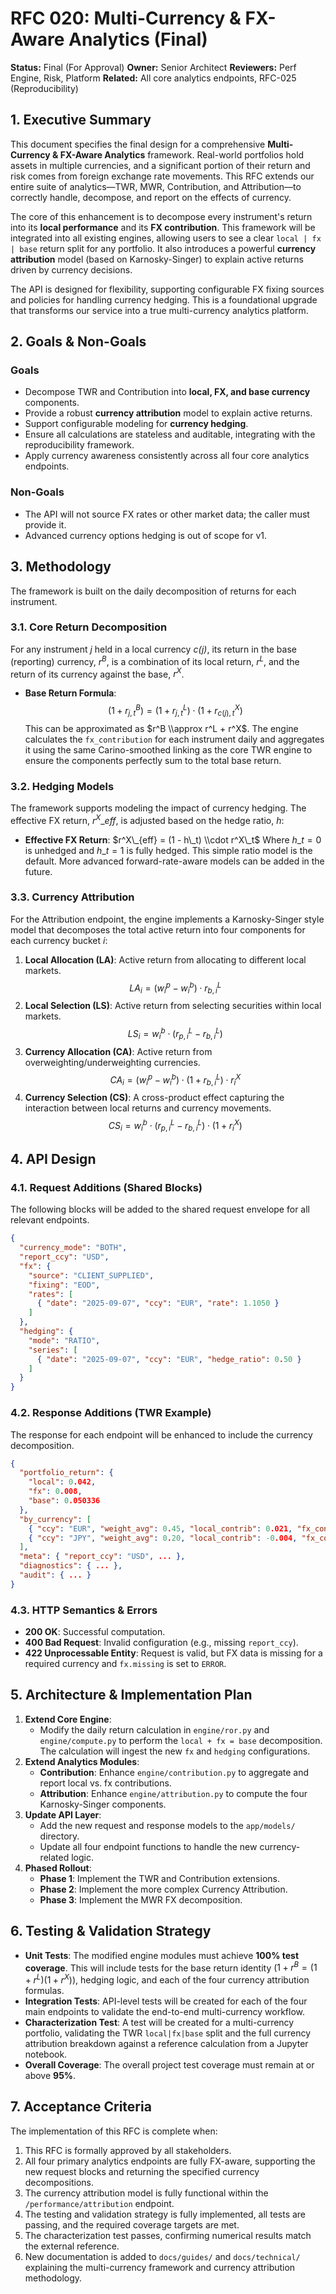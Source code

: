 # RFC 020: Multi-Currency & FX-Aware Analytics (Final)

**Status:** Final (For Approval)
**Owner:** Senior Architect
**Reviewers:** Perf Engine, Risk, Platform
**Related:** All core analytics endpoints, RFC-025 (Reproducibility)

## 1\. Executive Summary

This document specifies the final design for a comprehensive **Multi-Currency & FX-Aware Analytics** framework. Real-world portfolios hold assets in multiple currencies, and a significant portion of their return and risk comes from foreign exchange rate movements. This RFC extends our entire suite of analytics—TWR, MWR, Contribution, and Attribution—to correctly handle, decompose, and report on the effects of currency.

The core of this enhancement is to decompose every instrument's return into its **local performance** and its **FX contribution**. This framework will be integrated into all existing engines, allowing users to see a clear `local | fx | base` return split for any portfolio. It also introduces a powerful **currency attribution** model (based on Karnosky-Singer) to explain active returns driven by currency decisions.

The API is designed for flexibility, supporting configurable FX fixing sources and policies for handling currency hedging. This is a foundational upgrade that transforms our service into a true multi-currency analytics platform.

## 2\. Goals & Non-Goals

### Goals

  * Decompose TWR and Contribution into **local, FX, and base currency** components.
  * Provide a robust **currency attribution** model to explain active returns.
  * Support configurable modeling for **currency hedging**.
  * Ensure all calculations are stateless and auditable, integrating with the reproducibility framework.
  * Apply currency awareness consistently across all four core analytics endpoints.

### Non-Goals

  * The API will not source FX rates or other market data; the caller must provide it.
  * Advanced currency options hedging is out of scope for v1.

## 3\. Methodology

The framework is built on the daily decomposition of returns for each instrument.

### 3.1. Core Return Decomposition

For any instrument *j* held in a local currency *c(j)*, its return in the base (reporting) currency, $r^B$, is a combination of its local return, $r^L$, and the return of its currency against the base, $r^X$.

  * **Base Return Formula**:
    $$(1 + r^B_{j,t}) = (1 + r^L_{j,t}) \cdot (1 + r^X_{c(j),t})$$
    This can be approximated as $r^B \\approx r^L + r^X$. The engine calculates the `fx_contribution` for each instrument daily and aggregates it using the same Carino-smoothed linking as the core TWR engine to ensure the components perfectly sum to the total base return.

### 3.2. Hedging Models

The framework supports modeling the impact of currency hedging. The effective FX return, $r^X\_{eff}$, is adjusted based on the hedge ratio, *h*:

  * **Effective FX Return**: $r^X\_{eff} = (1 - h\_t) \\cdot r^X\_t$
    Where $h\_t=0$ is unhedged and $h\_t=1$ is fully hedged. This simple ratio model is the default. More advanced forward-rate-aware models can be added in the future.

### 3.3. Currency Attribution

For the Attribution endpoint, the engine implements a Karnosky-Singer style model that decomposes the total active return into four components for each currency bucket *i*:

1.  **Local Allocation (LA)**: Active return from allocating to different local markets.
    $$LA_i = (w^p_i - w^b_i) \cdot r^L_{b,i}$$
2.  **Local Selection (LS)**: Active return from selecting securities within local markets.
    $$LS_i = w^b_i \cdot (r^L_{p,i} - r^L_{b,i})$$
3.  **Currency Allocation (CA)**: Active return from overweighting/underweighting currencies.
    $$CA_i = (w^p_i - w^b_i) \cdot (1+r^L_{b,i}) \cdot r^X_i$$
4.  **Currency Selection (CS)**: A cross-product effect capturing the interaction between local returns and currency movements.
    $$CS_i = w^b_i \cdot (r^L_{p,i} - r^L_{b,i}) \cdot (1+r^X_i)$$

## 4\. API Design

### 4.1. Request Additions (Shared Blocks)

The following blocks will be added to the shared request envelope for all relevant endpoints.

```json
{
  "currency_mode": "BOTH",
  "report_ccy": "USD",
  "fx": {
    "source": "CLIENT_SUPPLIED",
    "fixing": "EOD",
    "rates": [
      { "date": "2025-09-07", "ccy": "EUR", "rate": 1.1050 }
    ]
  },
  "hedging": {
    "mode": "RATIO",
    "series": [
      { "date": "2025-09-07", "ccy": "EUR", "hedge_ratio": 0.50 }
    ]
  }
}
```

### 4.2. Response Additions (TWR Example)

The response for each endpoint will be enhanced to include the currency decomposition.

```json
{
  "portfolio_return": {
    "local": 0.042,
    "fx": 0.008,
    "base": 0.050336
  },
  "by_currency": [
    { "ccy": "EUR", "weight_avg": 0.45, "local_contrib": 0.021, "fx_contrib": 0.006 },
    { "ccy": "JPY", "weight_avg": 0.20, "local_contrib": -0.004, "fx_contrib": 0.001 }
  ],
  "meta": { "report_ccy": "USD", ... },
  "diagnostics": { ... },
  "audit": { ... }
}
```

### 4.3. HTTP Semantics & Errors

  * **200 OK**: Successful computation.
  * **400 Bad Request**: Invalid configuration (e.g., missing `report_ccy`).
  * **422 Unprocessable Entity**: Request is valid, but FX data is missing for a required currency and `fx.missing` is set to `ERROR`.

## 5\. Architecture & Implementation Plan

1.  **Extend Core Engine**:
      * Modify the daily return calculation in `engine/ror.py` and `engine/compute.py` to perform the `local + fx = base` decomposition. The calculation will ingest the new `fx` and `hedging` configurations.
2.  **Extend Analytics Modules**:
      * **Contribution**: Enhance `engine/contribution.py` to aggregate and report local vs. fx contributions.
      * **Attribution**: Enhance `engine/attribution.py` to compute the four Karnosky-Singer components.
3.  **Update API Layer**:
      * Add the new request and response models to the `app/models/` directory.
      * Update all four endpoint functions to handle the new currency-related logic.
4.  **Phased Rollout**:
      * **Phase 1**: Implement the TWR and Contribution extensions.
      * **Phase 2**: Implement the more complex Currency Attribution.
      * **Phase 3**: Implement the MWR FX decomposition.

## 6\. Testing & Validation Strategy

  * **Unit Tests**: The modified engine modules must achieve **100% test coverage**. This will include tests for the base return identity ($1+r^B = (1+r^L)(1+r^X)$), hedging logic, and each of the four currency attribution formulas.
  * **Integration Tests**: API-level tests will be created for each of the four main endpoints to validate the end-to-end multi-currency workflow.
  * **Characterization Test**: A test will be created for a multi-currency portfolio, validating the TWR `local|fx|base` split and the full currency attribution breakdown against a reference calculation from a Jupyter notebook.
  * **Overall Coverage**: The overall project test coverage must remain at or above **95%**.

## 7\. Acceptance Criteria

The implementation of this RFC is complete when:

1.  This RFC is formally approved by all stakeholders.
2.  All four primary analytics endpoints are fully FX-aware, supporting the new request blocks and returning the specified currency decompositions.
3.  The currency attribution model is fully functional within the `/performance/attribution` endpoint.
4.  The testing and validation strategy is fully implemented, all tests are passing, and the required coverage targets are met.
5.  The characterization test passes, confirming numerical results match the external reference.
6.  New documentation is added to `docs/guides/` and `docs/technical/` explaining the multi-currency framework and currency attribution methodology.